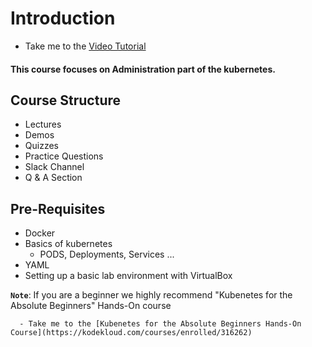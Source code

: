 # Introduction

  - Take me to the [Video Tutorial](https://kodekloud.com/courses/539883/lectures/9808050)

#### This course focuses on Administration part of the kubernetes. 

## Course Structure

   - Lectures
   - Demos
   - Quizzes
   - Practice Questions
   - Slack Channel
   - Q & A Section
   
## Pre-Requisites
 
   - Docker
   - Basics of kubernetes
     - PODS, Deployments, Services ...
   - YAML
   - Setting up a basic lab environment with VirtualBox
   
**`Note`**: If you are a beginner we highly recommend "Kubenetes for the Absolute Beginners" Hands-On course

      - Take me to the [Kubenetes for the Absolute Beginners Hands-On Course](https://kodekloud.com/courses/enrolled/316262)
      

      
      

